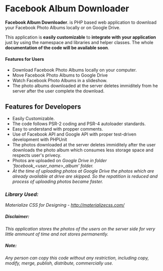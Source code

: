 # Facebook Album Downloader

**Facebook Album Downloader**. is PHP based web application to download your Facebook Photo Albums locally or on Google Drive.

This application is **easily customizable** to **integrate with your application** just by using the namespace and libraries and helper classes.
The whole **documentation of the code will be available soon**.

#### Features for Users
 - Download Facebook Photo Albums locally on your computer.
 - Move Facebook Photo Albums to Google Drive
 - Watch Facebook Photo Albums in a slideshow.
 - The photo albums downloaded at the server deletes immiditely from he server after the user complete the download.

## Features for Developers
- Easily Customizable.
- The code follows PSR-2 coding and PSR-4 autoloader standards.
- Easy to understand with propper comments.
- Use of Facebook API and Google API with proper test-driven development with PHPUnit
- The photos downloaded at the server deletes immiditely after the user downloads the photo album which consumes less storage space and respects user's privecy.
- Photos are uploaded on <i class="icon-provider-gdrive" />Google Drive in folder 'facebook_<user_name>_album' folder.
- At the time of uploading photos at <i class="icon-provider-gdrive" />Google Drive the photos which are already available at drive are skipped. So the repatition is reduced and process of uploading photos became faster.

### Library Used:
Materialize CSS for Designing - http://materializecss.com/


##### Disclaimer:
This application stores the photos of the users on the server side for very little ammount of time and not stores permanently.

##### Note:
Any person can copy this code without any restriction, including copy, modify, merge, publish, distribute, commercially use.
